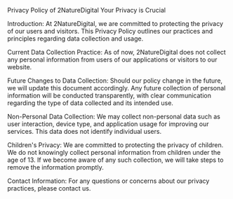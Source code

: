 Privacy Policy of 2NatureDigital
Your Privacy is Crucial

Introduction:
At 2NatureDigital, we are committed to protecting the privacy of our users and visitors. This Privacy Policy outlines our practices and principles regarding data collection and usage.

Current Data Collection Practice:
As of now, 2NatureDigital does not collect any personal information from users of our applications or visitors to our website.

Future Changes to Data Collection:
Should our policy change in the future, we will update this document accordingly. Any future collection of personal information will be conducted transparently, with clear communication regarding the type of data collected and its intended use.

Non-Personal Data Collection:
We may collect non-personal data such as user interaction, device type, and application usage for improving our services. This data does not identify individual users.

Children's Privacy:
We are committed to protecting the privacy of children. We do not knowingly collect personal information from children under the age of 13. If we become aware of any such collection, we will take steps to remove the information promptly.

Contact Information:
For any questions or concerns about our privacy practices, please contact us.
